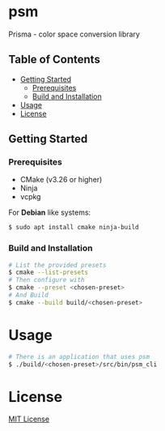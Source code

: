 # psm

Prisma - color space conversion library

## Table of Contents

- [Getting Started](#getting-started)
  - [Prerequisites](#prerequisites)
  - [Build and Installation](#build-and-installation)
- [Usage](#usage)
- [License](#license)

## Getting Started

### Prerequisites

- CMake (v3.26 or higher)
- Ninja
- vcpkg

For **Debian** like systems:

```bash
$ sudo apt install cmake ninja-build
```

### Build and Installation

```bash
# List the provided presets
$ cmake --list-presets
# Then configure with
$ cmake --preset <chosen-preset>
# And Build
$ cmake --build build/<chosen-preset>
```

# Usage

```bash
# There is an application that uses psm
$ ./build/<chosen-preset>/src/bin/psm_cli
```

# License

[MIT License](LICENSE)
